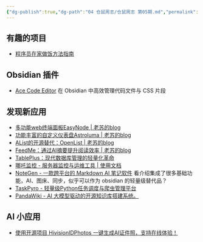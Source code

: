 ```yaml
---
{"dg-publish":true,"dg-path":"04 仓鼠周志/仓鼠周志 第05期.md","permalink":"/04 仓鼠周志/仓鼠周志 第05期/","noteIcon":"dg-note-icon","created":"2025-07-02","updated":"2025-07-02"}
---
```



## 有趣的项目

- [程序员在家做饭方法指南](https://github.com/Anduin2017/HowToCook)

## Obsidian 插件

- [Ace Code Editor](https://github.com/RavenHogWarts/obsidian-ace-code-editor) 在 Obsidian 中高效管理代码文件与 CSS 片段

## 发现新应用

- [多功能web终端面板EasyNode \| 老苏的blog](https://laosu.tech/2025/06/18/%E5%A4%9A%E5%8A%9F%E8%83%BDweb%E7%BB%88%E7%AB%AF%E9%9D%A2%E6%9D%BFEasyNode/)
- [功能丰富的自定义仪表盘Astroluma \| 老苏的blog](https://laosu.tech/2025/01/10/%E5%8A%9F%E8%83%BD%E4%B8%B0%E5%AF%8C%E7%9A%84%E8%87%AA%E5%AE%9A%E4%B9%89%E4%BB%AA%E8%A1%A8%E7%9B%98Astroluma/)
- [AList的开源替代：OpenList \| 老苏的blog](https://laosu.tech/2025/06/25/AList%E7%9A%84%E5%BC%80%E6%BA%90%E6%9B%BF%E4%BB%A3%EF%BC%9AOpenList/)
- [FeedMe：通过AI摘要提升阅读效率 \| 老苏的blog](https://laosu.tech/2025/06/24/FeedMe%EF%BC%9A%E9%80%9A%E8%BF%87AI%E6%91%98%E8%A6%81%E6%8F%90%E5%8D%87%E9%98%85%E8%AF%BB%E6%95%88%E7%8E%87/)
- [TablePlus：现代数据库管理的轻量化革命](https://mp.weixin.qq.com/s/d2yZQR-Bum6_GSaoiURwgQ)
- [哪吒监控 - 服务器监控与运维工具 \| 使用文档](https://nezha.wiki/)
- [NoteGen - 一款跨平台的 Markdown AI 笔记软件](https://notegen.top/zh/) 看介绍集成了很多基础功能，AI、图床、同步，似乎可以作为 obsidian 的轻量级替代品？
- [TaskPyro - 轻量级Python任务调度与爬虫管理平台](https://docs.taskpyro.cn/)
- [PandaWiki - AI 大模型驱动的开源知识库搭建系统。](https://github.com/chaitin/PandaWiki)

## AI 小应用

- [使用开源项目 HivisionIDPhotos 一键生成AI证件照，支持在线体验！](https://mp.weixin.qq.com/s/ZIUdaRLaVbjC4sbFGpP_pg)